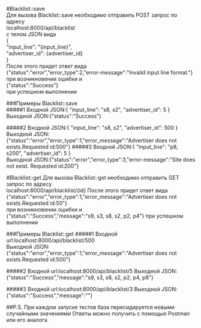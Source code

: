 #Blacklist::save  
Для вызова Blacklist::save необходимо отправить POST запрос по адресу  
localhost:8000/api/blacklist  
с телом JSON вида  
{  
"input_line": "{input_line}",  
"advertiser_id": {advertiser_id}  
}  
После этого придет ответ вида  
{"status":"error","error_type":2,"error-message":"Invalid input line format."}  
при возникновении ошибки и  
{"status":"Success"}  
при успешном выполнении  
  
###Примеры Blacklist::save  
#####1
Входной JSON:{
"input_line": "s8, s2",
"advertiser_id": 5
}  
Выходной JSON:{"status":"Success"}

#####2
Входной JSON:{
"input_line": "s8, s2",
"advertiser_id": 500
}  
Выходной JSON:{"status":"error","error_type":1,"error_message":"Advertiser does not exists.Requested id:500"}
#####3
Входной JSON:{
"input_line": "p8, s200",
"advertiser_id": 5
}  
Выходной JSON:{"status":"error","error_type":3,"error-message":"Site does not exist. Requested id:200"}


#Blacklist::get
Для вызова Blacklist::get необходимо отправить GET запрос по адресу  
localhost:8000/api/blacklist/{id} 
После этого придет ответ вида  
{"status":"error","error_type":1,"error_message":"Advertiser does not exists.Requested id:50"}  
при возникновении ошибки и  
{"status":"Success","message":"s9, s3, s8, s2, p2, p4"} 
при успешном выполнении

###Примеры Blacklist::get
#####1
Входной url:localhost:8000/api/blacklist/500  
Выходной JSON:{"status":"error","error_type":1,"error_message":"Advertiser does not exists.Requested id:500"}

#####2
Входной url:localhost:8000/api/blacklist/5 
Выходной JSON:{"status":"Success","message":"s9, s3, s8, s2, p2, p4, p8"}

#####3
Входной url:localhost:8000/api/blacklist/3
Выходной JSON:{"status":"Success","message":""}
  
##P.S.
При каждом запуске тестов база пересидируется новыми случайными значениями
Ответы можно получить с помощью Postman или его аналога  

